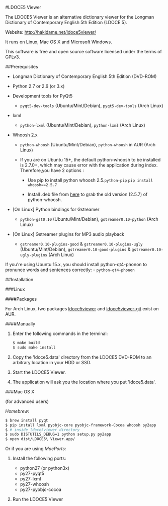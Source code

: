 #LDOCE5 Viewer

The LDOCE5 Viewer is an alternative dictionary viewer for the Longman Dictionary of Contemporary English 5th Edition (LDOCE 5).

Website: http://hakidame.net/ldoce5viewer/

It runs on Linux, Mac OS X and Microsoft Windows.

This software is free and open source software licensed under the terms of GPLv3.


##Prerequisites

* Longman Dictionary of Contemporary English 5th Edition (DVD-ROM)

* Python 2.7 or 2.6 (or 3.x)

* Development tools for PyQt5

    - `pyqt5-dev-tools` (Ubuntu/Mint/Debian), `pyqt5-dev-tools` (Arch Linux)

* lxml

    - `python-lxml` (Ubuntu/Mint/Debian), `python-lxml` (Arch Linux)


* Whoosh 2.x
    - `python-whoosh` (Ubuntu/Mint/Debian), `python-whoosh` in AUR (Arch Linux)  
    
    - If you are on Ubuntu 15+, the default python-whoosh to be installed is 2.7.0+, which may cause error with the application during index. Therefore,you have 2 options : 
        + Use pip to install python whoosh 2.5.`python-pip` `pip install whoosh==2.5.7`  
    
        + Install .deb file from [here](http://packages.ubuntu.com/trusty/all/python-whoosh/download) to grab the old version (2.5.7) of python-whoosh.
        

* [On Linux] Python bindings for Gstreamer

    - `python-gst0.10` (Ubuntu/Mint/Debian), `gstreamer0.10-python` (Arch Linux)

* [On Linux] Gstreamer plugins for MP3 audio playback

    - `gstreamer0.10-plugins-good` & `gstreamer0.10-plugins-ugly` (Ubuntu/Mint/Debian), `gstreamer0.10-good-plugins` & `gstreamer0.10-ugly-plugins` (Arch Linux)

If you're using Ubuntu 15.x, you should install python-qt4-phonon to pronunce words and sentences correctly:
    - `python-qt4-phonon`

##Installation

###Linux

####Packages

For Arch Linux, two packages [ldoce5viewer](https://aur.archlinux.org/packages/ldoce5viewer/) and [ldoce5viewer-git](https://aur.archlinux.org/packages/ldoce5viewer-git/) exist on AUR.

####Manually

1. Enter the following commands in the terminal:

    ```bash
    $ make build
    $ sudo make install
    ```

2. Copy the 'ldoce5.data' directory from the LDOCE5 DVD-ROM to an arbitrary location in your HDD or SSD.

3. Start the LDOCE5 Viewer.

4. The application will ask you the location where you put 'ldoce5.data'.

###Mac OS X

(for advanced users)

*Homebrew*:
```bash
$ brew install pyqt
$ pip install lxml pyobjc-core pyobjc-framework-Cocoa whoosh py2app
$ # inside ldoce5viewer directory
$ sudo DISTUTILS_DEBUG=1 python setup.py py2app
$ open dist/LDOCE5\ Viewer.app/
```

Or if you are using *MacPorts*:
<ol>
  <li><p>Install the following ports:</p>
    <ul>
      <li>python27 (or python3x)</li>
      <li>py27-pyqt5</li>
      <li>py27-lxml</li>
      <li>py27-whoosh</li>
      <li>py27-pyobjc-cocoa</li>
    </ul>
  </li>
  <li><p>Run the LDOCE5 Viewer</p></li>
</ol>

